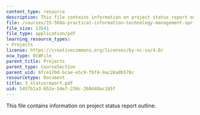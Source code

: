 ```yaml
---
content_type: resource
description: This file contains information on project status report outline.
file: /courses/15-568a-practical-information-technology-management-spring-2005/5457b1a3652e54e7238c260d40ac185f_3_statusreport.pdf
file_size: 13541
file_type: application/pdf
learning_resource_types:
- Projects
license: https://creativecommons.org/licenses/by-nc-sa/4.0/
ocw_type: OCWFile
parent_title: Projects
parent_type: CourseSection
parent_uid: 6fce17bd-bcae-e5c9-fbf4-9ac28a0b570c
resourcetype: Document
title: 3_statusreport.pdf
uid: 5457b1a3-652e-54e7-238c-260d40ac185f
---
```

This file contains information on project status report outline.